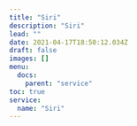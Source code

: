 ```yaml
---
title: "Siri"
description: "Siri"
lead: ""
date: 2021-04-17T18:50:12.034Z
draft: false
images: []
menu:
  docs:
    parent: "service"
toc: true
service:
  name: "Siri"
---
```

